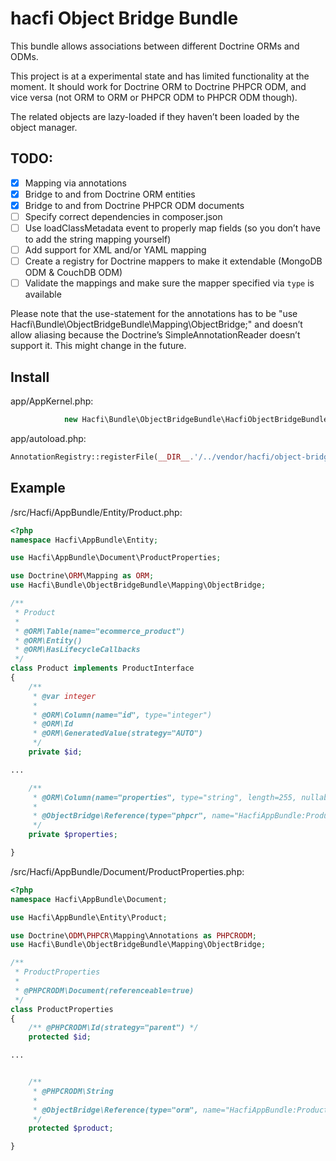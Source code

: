 hacfi Object Bridge Bundle
===

This bundle allows associations between different Doctrine ORMs and ODMs.

This project is at a experimental state and has limited functionality at the moment. It should work for Doctrine ORM to Doctrine PHPCR ODM, and vice versa (not ORM to ORM or PHPCR ODM to PHPCR ODM though).

The related objects are lazy-loaded if they haven’t been loaded by the object manager.


TODO:
---

- [x] Mapping via annotations
- [x] Bridge to and from Doctrine ORM entities
- [x] Bridge to and from Doctrine PHPCR ODM documents
- [ ] Specify correct dependencies in composer.json
- [ ] Use loadClassMetadata event to properly map fields (so you don’t have to add the string mapping yourself)
- [ ] Add support for XML and/or YAML mapping
- [ ] Create a registry for Doctrine mappers to make it extendable (MongoDB ODM & CouchDB ODM)
- [ ] Validate the mappings and make sure the mapper specified via ```type``` is available

Please note that the use-statement for the annotations has to be "use Hacfi\Bundle\ObjectBridgeBundle\Mapping\ObjectBridge;"
and doesn’t allow aliasing because the Doctrine’s SimpleAnnotationReader doesn’t support it. This might change in the future.


Install
---

app/AppKernel.php:

```php
            new Hacfi\Bundle\ObjectBridgeBundle\HacfiObjectBridgeBundle(),
```

app/autoload.php:

```php
AnnotationRegistry::registerFile(__DIR__.'/../vendor/hacfi/object-bridge-bundle/Hacfi/Bundle/ObjectBridgeBundle/Mapping/ObjectBridge/Reference.php');
```

Example
---

/src/Hacfi/AppBundle/Entity/Product.php:

```php
<?php
namespace Hacfi\AppBundle\Entity;

use Hacfi\AppBundle\Document\ProductProperties;

use Doctrine\ORM\Mapping as ORM;
use Hacfi\Bundle\ObjectBridgeBundle\Mapping\ObjectBridge;

/**
 * Product
 *
 * @ORM\Table(name="ecommerce_product")
 * @ORM\Entity()
 * @ORM\HasLifecycleCallbacks
 */
class Product implements ProductInterface
{
    /**
     * @var integer
     *
     * @ORM\Column(name="id", type="integer")
     * @ORM\Id
     * @ORM\GeneratedValue(strategy="AUTO")
     */
    private $id;

...

    /**
     * @ORM\Column(name="properties", type="string", length=255, nullable=false)
     *
     * @ObjectBridge\Reference(type="phpcr", name="HacfiAppBundle:ProductProperties", manager="default")
     */
    private $properties;

}

```

/src/Hacfi/AppBundle/Document/ProductProperties.php:

```php
<?php
namespace Hacfi\AppBundle\Document;

use Hacfi\AppBundle\Entity\Product;

use Doctrine\ODM\PHPCR\Mapping\Annotations as PHPCRODM;
use Hacfi\Bundle\ObjectBridgeBundle\Mapping\ObjectBridge;

/**
 * ProductProperties
 *
 * @PHPCRODM\Document(referenceable=true)
 */
class ProductProperties
{
    /** @PHPCRODM\Id(strategy="parent") */
    protected $id;

...


    /**
     * @PHPCRODM\String
     *
     * @ObjectBridge\Reference(type="orm", name="HacfiAppBundle:Product", manager="default")
     */
    protected $product;

}

```
